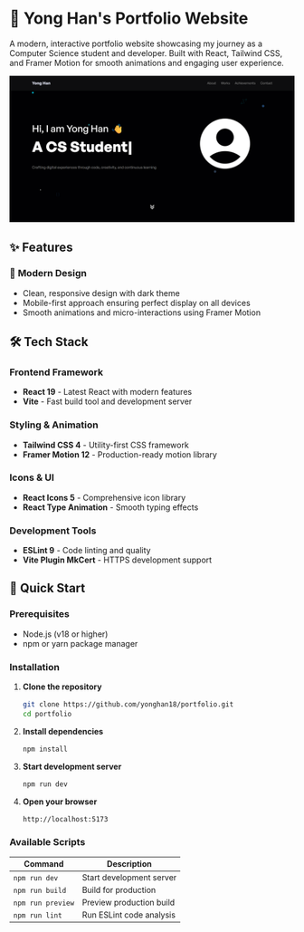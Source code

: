 # 🚀 Yong Han's Portfolio Website

A modern, interactive portfolio website showcasing my journey as a Computer Science student and developer. Built with React, Tailwind CSS, and Framer Motion for smooth animations and engaging user experience.

![Portfolio Preview](public/assets/portfolio.png)

## ✨ Features

### 🎨 **Modern Design**
- Clean, responsive design with dark theme
- Mobile-first approach ensuring perfect display on all devices
- Smooth animations and micro-interactions using Framer Motion



## 🛠️ Tech Stack

### **Frontend Framework**
- **React 19** - Latest React with modern features
- **Vite** - Fast build tool and development server

### **Styling & Animation**
- **Tailwind CSS 4** - Utility-first CSS framework
- **Framer Motion 12** - Production-ready motion library

### **Icons & UI**
- **React Icons 5** - Comprehensive icon library
- **React Type Animation** - Smooth typing effects

### **Development Tools**
- **ESLint 9** - Code linting and quality
- **Vite Plugin MkCert** - HTTPS development support

## 🚀 Quick Start

### Prerequisites
- Node.js (v18 or higher)
- npm or yarn package manager

### Installation

1. **Clone the repository**
   ```bash
   git clone https://github.com/yonghan18/portfolio.git
   cd portfolio
   ```

2. **Install dependencies**
   ```bash
   npm install
   ```

3. **Start development server**
   ```bash
   npm run dev
   ```

4. **Open your browser**
   ```
   http://localhost:5173
   ```

### Available Scripts

| Command | Description |
|---------|-------------|
| `npm run dev` | Start development server |
| `npm run build` | Build for production |
| `npm run preview` | Preview production build |
| `npm run lint` | Run ESLint code analysis |












